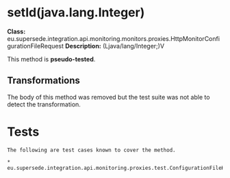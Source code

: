 # setId(java.lang.Integer)

**Class:** eu.supersede.integration.api.monitoring.monitors.proxies.HttpMonitorConfigurationFileRequest
**Description:** (Ljava/lang/Integer;)V

This method is **pseudo-tested**.


## Transformations

The body of this method was removed but the test suite was not able to detect the transformation.


# Tests
    The following are test cases known to cover the method.

    * eu.supersede.integration.api.monitoring.proxies.test.ConfigurationFileHttpMonitorProxyTest.eu.supersede.integration.api.monitoring.proxies.test.ConfigurationFileHttpMonitorProxyTest 

